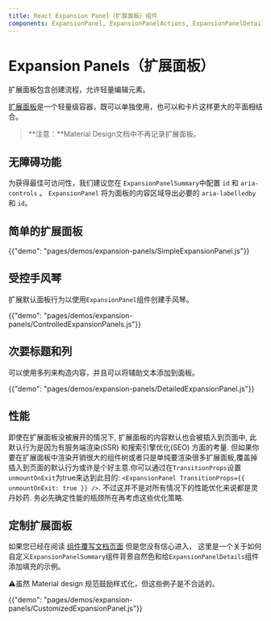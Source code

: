 ```yaml
---
title: React Expansion Panel（扩展面板）组件
components: ExpansionPanel, ExpansionPanelActions, ExpansionPanelDetails, ExpansionPanelSummary
---
```


# Expansion Panels（扩展面板）

<p class="description">扩展面板包含创建流程，允许轻量编辑元素。</p>

[扩展面板](https://material.io/archive/guidelines/components/expansion-panels.html)是一个轻量级容器，既可以单独使用，也可以和卡片这样更大的平面相结合。

> **注意：**Material Design文档中不再记录扩展面板。

## 无障碍功能

为获得最佳可访问性，我们建议您在 `ExpansionPanelSummary`中配置 `id` 和 `aria-controls` 。 `ExpansionPanel` 将为面板的内容区域导出必要的 `aria-labelledby` 和 `id`。

## 简单的扩展面板

{{"demo": "pages/demos/expansion-panels/SimpleExpansionPanel.js"}}

## 受控手风琴

扩展默认面板行为以使用` ExpansionPanel `组件创建手风琴。

{{"demo": "pages/demos/expansion-panels/ControlledExpansionPanels.js"}}

## 次要标题和列

可以使用多列来构造内容，并且可以将辅助文本添加到面板。

{{"demo": "pages/demos/expansion-panels/DetailedExpansionPanel.js"}}

## 性能

即使在扩展面板没被展开的情况下, 扩展面板的内容默认也会被插入到页面中, 此默认行为是因为有服务端渲染(SSR) 和搜索引擎优化(SEO) 方面的考量. 但如果你要在扩展面板中渲染开销很大的组件树或者只是单纯要渲染很多扩展面板,覆盖掉插入到页面的默认行为或许是个好主意.你可以通过在`TransitionProps`设置`unmountOnExit`为true来达到此目的: `<ExpansionPanel TransitionProps={{ unmountOnExit: true }} />`. 不过这并不是对所有情况下的性能优化来说都是灵丹妙药. 务必先确定性能的瓶颈所在再考虑这些优化策略.

## 定制扩展面板

如果您已经在阅读 [组件覆写文档页面](/customization/overrides/) 但是您没有信心进入， 这里是一个关于如何自定义`ExpansionPanelSummary`组件背景自然色和给`ExpansionPanelDetails`组件添加填充的示例。

⚠️虽然 Material design 规范鼓励样式化，但这些例子是不合适的。

{{"demo": "pages/demos/expansion-panels/CustomizedExpansionPanel.js"}}